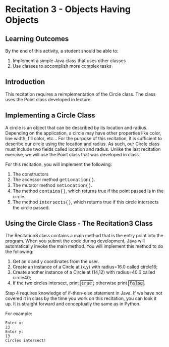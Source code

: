 # Recitation 3 - Objects Having Objects

## Learning Outcomes

By the end of this activity, a student should be able to:

1. Implement a simple Java class that uses other classes
2. Use classes to accomplish more complex tasks

## Introduction

This recitation requires a reimplementation of the Circle class.  The class uses the Point class developed in lecture.

## Implementing a Circle Class
A circle is an object that can be described by its location and radius.  Depending on the application, a circle may have other properties like color, line width, fill color, etc...  For the purpose of this recitation, it is sufficient to describe our circle using the location and radius.  As such, our Circle class must include two fields called location and radius.  Unlike the last recitation exercise, we will use the Point class that was developed in class.

For this recitation, you will implement the following:
1. The constructors
2. The accessor method <span style="font-family:'courier',courier new;">getLocation()</span>.
3. The mutator method <span style="font-family:'courier',courier new;">setLocation()</span>.
4. The method <span style="font-family:'courier',courier new;">contains()</span>, which returns true if the point passed is in the circle.
5. The method <span style="font-family:'courier',courier new;">intersects()</span>, which returns true if this circle intersects the circle passed.

## Using the Circle Class - The Recitation3 Class

The Recitation3 class contains a main method that is the entry point into the program.  When you submit the code during development, Java will automatically invoke the main method.  You will implement this method to do the following:
1. Get an x and y coordinates from the user.
2. Create an instance of a Circle at (x,y) with radius=16.0 called circle16;
3. Create another instance of a Circle at (14,12) with radius=40.0 called circle40;
4. If the two circles intersect, print <span style="font-family:'courier',courier new; border:1px solid black; background-color:#efefef; padding:0 3px 0 3px;">true</span>; otherwise print <span style="font-family:'courier',courier new; border:1px solid black; background-color:#efefef; padding:0 3px 0 3px;">false</span>.

Step 4 requires knowledge of if-then-else statement in Java.  If we have not covered it in class by the time you work on
this recitation, you can look it up.  It is straight forward and conceptually the same as in Python.

For example:

```
Enter x:
23
Enter y:
13
Circles intersect!
```
